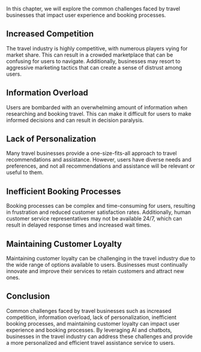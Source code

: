 
In this chapter, we will explore the common challenges faced by travel businesses that impact user experience and booking processes.

Increased Competition
---------------------

The travel industry is highly competitive, with numerous players vying for market share. This can result in a crowded marketplace that can be confusing for users to navigate. Additionally, businesses may resort to aggressive marketing tactics that can create a sense of distrust among users.

Information Overload
--------------------

Users are bombarded with an overwhelming amount of information when researching and booking travel. This can make it difficult for users to make informed decisions and can result in decision paralysis.

Lack of Personalization
-----------------------

Many travel businesses provide a one-size-fits-all approach to travel recommendations and assistance. However, users have diverse needs and preferences, and not all recommendations and assistance will be relevant or useful to them.

Inefficient Booking Processes
-----------------------------

Booking processes can be complex and time-consuming for users, resulting in frustration and reduced customer satisfaction rates. Additionally, human customer service representatives may not be available 24/7, which can result in delayed response times and increased wait times.

Maintaining Customer Loyalty
----------------------------

Maintaining customer loyalty can be challenging in the travel industry due to the wide range of options available to users. Businesses must continually innovate and improve their services to retain customers and attract new ones.

Conclusion
----------

Common challenges faced by travel businesses such as increased competition, information overload, lack of personalization, inefficient booking processes, and maintaining customer loyalty can impact user experience and booking processes. By leveraging AI and chatbots, businesses in the travel industry can address these challenges and provide a more personalized and efficient travel assistance service to users.
